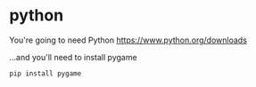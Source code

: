 # python

You're going to need Python https://www.python.org/downloads

...and you'll need to install pygame 
```python
pip install pygame
```
